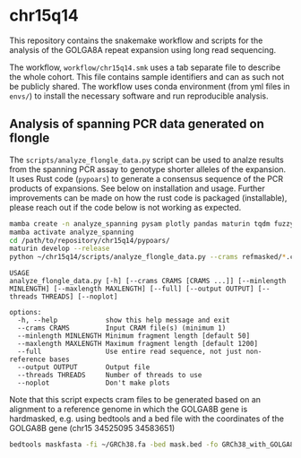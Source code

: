 # chr15q14

This repository contains the snakemake workflow and scripts for the analysis of the GOLGA8A repeat expansion using long read sequencing.

The workflow, `workflow/chr15q14.smk` uses a tab separate file to describe the whole cohort. This file contains sample identifiers and can as such not be publicly shared.
The workflow uses conda environment (from yml files in `envs/`) to install the necessary software and run reproducible analysis.

## Analysis of spanning PCR data generated on flongle

The `scripts/analyze_flongle_data.py` script can be used to analze results from the spanning PCR assay to genotype shorter alleles of the expansion.
It uses Rust code (`pypoars`) to generate a consensus sequence of the PCR products of expansions. See below on installation and usage.
Further improvements can be made on how the rust code is packaged (installable), please reach out if the code below is not working as expected.

```bash
mamba create -n analyze_spanning pysam plotly pandas maturin tqdm fuzzysearch -y
mamba activate analyze_spanning
cd /path/to/repository/chr15q14/pypoars/
maturin develop --release
python ~/chr15q14/scripts/analyze_flongle_data.py --crams refmasked/*.cram --output flongle_analysis.html > genotypes.tsv
```

```text
USAGE
analyze_flongle_data.py [-h] [--crams CRAMS [CRAMS ...]] [--minlength MINLENGTH] [--maxlength MAXLENGTH] [--full] [--output OUTPUT] [--threads THREADS] [--noplot]

options:
  -h, --help            show this help message and exit
  --crams CRAMS         Input CRAM file(s) (minimum 1)
  --minlength MINLENGTH Minimum fragment length [default 50]
  --maxlength MAXLENGTH Maximum fragment length [default 1200]
  --full                Use entire read sequence, not just non-reference bases
  --output OUTPUT       Output file
  --threads THREADS     Number of threads to use
  --noplot              Don't make plots
```

Note that this script expects cram files to be generated based on an alignment to a reference genome in which the GOLGA8B gene is hardmasked, e.g. using bedtools and a bed file with the coordinates of the GOLGA8B gene (chr15 34525095 34583651)

```bash
bedtools maskfasta -fi ~/GRCh38.fa -bed mask.bed -fo GRCh38_with_GOLGA8B_masked.fa
```
